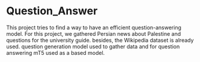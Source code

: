 # Question_Answer
This project tries to find a way to have an efficient question-answering model. For this project, we gathered Persian news about Palestine and questions for the university guide.
besides, the Wikipedia dataset is already used.
question generation model used to gather data and for question answering mT5 used as a based model.
